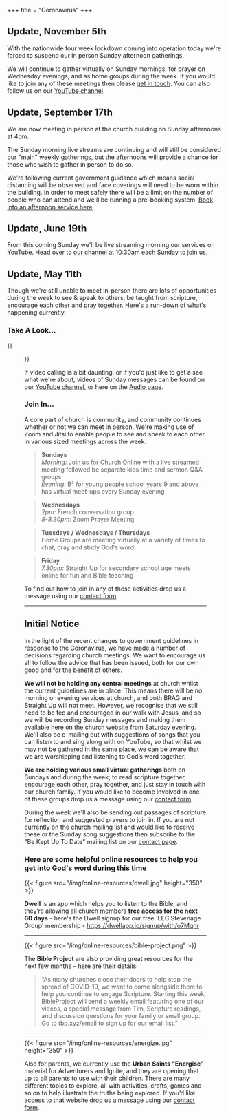 +++
title = "Coronavirus"
+++

## Update, November 5th

With the nationwide four week lockdown coming into operation today we're forced to suspend our in person Sunday afternoon gatherings.

We will continue to gather virtually on Sunday mornings, for prayer on Wednesday evenings, and as home groups during the week. If you would like to join any of these meetings then please [get in touch](/contact). You can also follow us on our [YouTube channel](https://tinyurl.com/LongmeadowLive).

## Update, September 17th

We are now meeting in person at the church building on Sunday afternoons at 4pm.

The Sunday morning live streams are continuing and will still be considered our "main" weekly gatherings, but the afternoons will provide a chance for those who wish to gather in person to do so.

We're following current government guidance which means social distancing will be observed and face coverings will need to be worn within the building. In order to meet safely there will be a limit on the number of people who can attend and we'll be running a pre-booking system. [Book into an afternoon service here](https://tinyurl.com/longmeadowbooking/).

## Update, June 19th

From this coming Sunday we'll be live streaming morning our services on YouTube. Head over to [our channel](https://tinyurl.com/LongmeadowLive) at 10:30am each Sunday to join us.

## Update, May 11th

Though we're still unable to meet in-person there are lots of opportunities during the week to see & speak to others, be taught from scripture, encourage each other and pray together. Here's a run-down of what's happening currently.

### Take A Look...

{{<figure src="/img/streamed-preach.webp" class="img-responsive pull-right img-thumbnail">}}

If video calling is a bit daunting, or if you'd just like to get a see what we're about, videos of Sunday messages can be found on our [YouTube channel](https://www.youtube.com/channel/UCobm1YNFv1DNyUqFC4EFaSw), or here on the [Audio page](/audio).

### Join In...

A core part of church is community, and community continues whether or not we can meet in person. We're making use of Zoom and Jitsi to enable people to see and speak to each other in various sized meetings across the week. 


> **Sundays**  
> *Morning:* Join us for Church Online with a live streamed meeting followed be separate kids time and sermon Q&A groups  
> *Evening:* B³ for young people school years 9 and above has virtual meet-ups every Sunday evening

> **Wednesdays**  
> *2pm:* French conversation group  
> *8-8.30pm:* Zoom Prayer Meeting

> **Tuesdays / Wednesdays / Thursdays**  
> Home Groups are meeting virtually at a variety of times to chat, pray and study God's word

> **Friday**  
> *7.30pm:* Straight Up for secondary school age meets online for fun and Bible teaching

To find out how to join in any of these activities drop us a message using our [contact form](/contact).

---

## Initial Notice

 In the light of the recent changes to government guidelines in response to the Coronavirus, we have made a number of decisions regarding church meetings. We want to encourage us all to follow the advice that has been issued, both for our own good and for the benefit of others.

**We will not be holding any central meetings** at church whilst the current guidelines are in place. This means there will be no morning or evening services at church, and both BRAG and Straight Up will not meet. However, we recognise that we still need to be fed and encouraged in our walk with Jesus, and so we will be recording Sunday messages and making them available here on the church website from Saturday evening. We'll also be e-mailing out with suggestions of songs that you can listen to and sing along with on YouTube, so that whilst we may not be gathered in the same place, we can be aware that we are worshipping and listening to God’s word together. 

**We are holding various small virtual gatherings** both on Sundays and during the week; to read scripture together, encourage each other, pray together, and just stay in touch with our church family. If you would like to become involved in one of these groups drop us a message using our [contact form](/contact).

During the week we'll also be sending out passages of scripture for reflection and suggested prayers to join in. If you are not currently on the church mailing list and would like to receive these or the Sunday song suggestions then subscribe to the "Be Kept Up To Date" mailing list on our [contact page](/contact).

### Here are some helpful online resources to help you get into God's word during this time

{{< figure src="/img/online-resources/dwell.jpg" height="350" >}}

**Dwell** is an app which helps you to listen to the Bible, and they’re allowing all church members **free access for the next 60 days** - here's the Dwell signup for our free 'LEC Stevenage Group' membership - https://dwellapp.io/signup/with/o7Mqnr

---

{{< figure src="/img/online-resources/bible-project.png" >}}

The **Bible Project** are also providing great resources for the next few months – here are their details:

> “As many churches close their doors to help stop the spread of COVID-19, we want to come alongside them to help you continue to engage Scripture. Starting this week, BibleProject will send a weekly email featuring one of our videos, a special message from Tim, Scripture readings, and discussion questions for your family or small group. Go to tbp.xyz/email to sign up for our email list.”

---

{{< figure src="/img/online-resources/energize.jpg" height="350" >}}

Also for parents, we currently use the **Urban Saints “Energise”** material for Adventurers and Ignite, and they are opening that up to all parents to use with their children. There are many different topics to explore, all with activities, crafts, games and so on to help illustrate the truths being explored. If you’d like access to that website drop us a message using our [contact form](/contact).